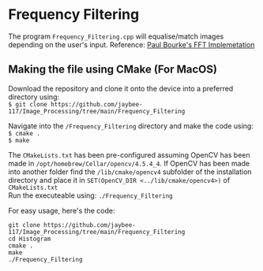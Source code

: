 # Frequency Filtering
The program `Frequency_Filtering.cpp` will equalise/match images depending on the user's input.
Reference: [Paul Bourke's FFT Implemetation](http://paulbourke.net/miscellaneous/dft/)

## Making the file using CMake (For MacOS)
Download the repository and clone it onto the device into a preferred directory using:<br>
`$ git clone https://github.com/jaybee-117/Image_Processing/tree/main/Frequency_Filtering`


Navigate into the `/Frequency_Filtering` directory and make the code using:<br>
`
$ cmake .
`
<br>
`
$ make
`

The `CMakeLists.txt` has been pre-configured assuming OpenCV has been made in `/opt/homebrew/Cellar/opencv/4.5.4_4`.
If OpenCV has been made into another folder find the `/lib/cmake/opencv4` subfolder of the installation directory and place it in `SET(OpenCV_DIR <../lib/cmake/opencv4>)` of `CMakeLists.txt`<br>
Run the executeable using:
`./Frequency_Filtering`

For easy usage, here's the code:
```
git clone https://github.com/jaybee-117/Image_Processing/tree/main/Frequency_Filtering
cd Histogram
cmake .
make
./Frequency_Filtering
```